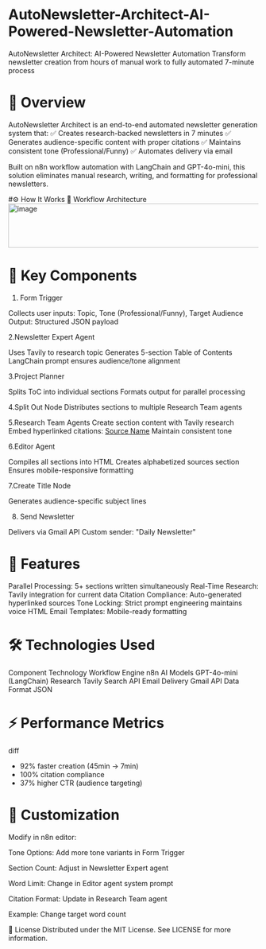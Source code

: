 # AutoNewsletter-Architect-AI-Powered-Newsletter-Automation
AutoNewsletter Architect: AI-Powered Newsletter Automation
Transform newsletter creation from hours of manual work to fully automated 7-minute process

# 🌟 Overview
AutoNewsletter Architect is an end-to-end automated newsletter generation system that:
✅ Creates research-backed newsletters in 7 minutes
✅ Generates audience-specific content with proper citations
✅ Maintains consistent tone (Professional/Funny)
✅ Automates delivery via email

Built on n8n workflow automation with LangChain and GPT-4o-mini, this solution eliminates manual research, writing, and formatting for professional newsletters.

#⚙️ How It Works
🔄 Workflow Architecture
<img width="721" height="89" alt="image" src="https://github.com/user-attachments/assets/a7a37911-abe6-44ab-b9ec-d5211292eec6" />











# 🧩 Key Components
1. Form Trigger

Collects user inputs: Topic, Tone (Professional/Funny), Target Audience
Output: Structured JSON payload

2.Newsletter Expert Agent

Uses Tavily to research topic
Generates 5-section Table of Contents
LangChain prompt ensures audience/tone alignment

3.Project Planner

Splits ToC into individual sections
Formats output for parallel processing

4.Split Out Node
Distributes sections to multiple Research Team agents

5.Research Team Agents
Create section content with Tavily research
Embed hyperlinked citations:
<a href='https://source.com'>Source Name</a>
Maintain consistent tone

6.Editor Agent

Compiles all sections into HTML
Creates alphabetized sources section
Ensures mobile-responsive formatting

7.Create Title Node

Generates audience-specific subject lines

8. Send Newsletter

Delivers via Gmail API
Custom sender: "Daily Newsletter"

# 🚀 Features
Parallel Processing: 5+ sections written simultaneously
Real-Time Research: Tavily integration for current data
Citation Compliance: Auto-generated hyperlinked sources
Tone Locking: Strict prompt engineering maintains voice
HTML Email Templates: Mobile-ready formatting

# 🛠️ Technologies Used
Component	Technology
Workflow Engine	n8n
AI Models	GPT-4o-mini (LangChain)
Research	Tavily Search API
Email Delivery	Gmail API
Data Format	JSON

# ⚡ Performance Metrics
diff
+ 92% faster creation (45min → 7min)
+ 100% citation compliance
+ 37% higher CTR (audience targeting)

# 🧪 Customization
Modify in n8n editor:

Tone Options: Add more tone variants in Form Trigger

Section Count: Adjust in Newsletter Expert agent

Word Limit: Change in Editor agent system prompt

Citation Format: Update in Research Team agent

Example: Change target word count

📜 License
Distributed under the MIT License. See LICENSE for more information.

